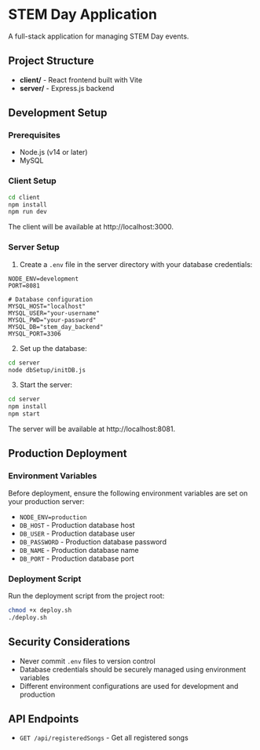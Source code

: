 # STEM Day Application

A full-stack application for managing STEM Day events.

## Project Structure

- **client/** - React frontend built with Vite
- **server/** - Express.js backend

## Development Setup

### Prerequisites

- Node.js (v14 or later)
- MySQL

### Client Setup

```bash
cd client
npm install
npm run dev
```

The client will be available at http://localhost:3000.

### Server Setup

1. Create a `.env` file in the server directory with your database credentials:

```
NODE_ENV=development
PORT=8081

# Database configuration
MYSQL_HOST="localhost"
MYSQL_USER="your-username"
MYSQL_PWD="your-password"
MYSQL_DB="stem_day_backend"
MYSQL_PORT=3306
```

2. Set up the database:

```bash
cd server
node dbSetup/initDB.js
```

3. Start the server:

```bash
cd server
npm install
npm start
```

The server will be available at http://localhost:8081.

## Production Deployment

### Environment Variables

Before deployment, ensure the following environment variables are set on your production server:

- `NODE_ENV=production`
- `DB_HOST` - Production database host
- `DB_USER` - Production database user
- `DB_PASSWORD` - Production database password
- `DB_NAME` - Production database name
- `DB_PORT` - Production database port

### Deployment Script

Run the deployment script from the project root:

```bash
chmod +x deploy.sh
./deploy.sh
```

## Security Considerations

- Never commit `.env` files to version control
- Database credentials should be securely managed using environment variables
- Different environment configurations are used for development and production

## API Endpoints

- `GET /api/registeredSongs` - Get all registered songs